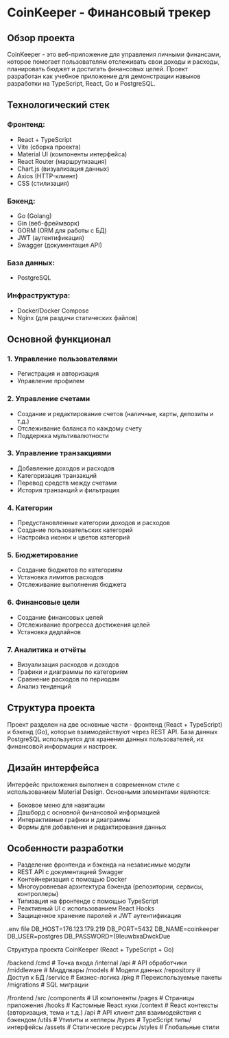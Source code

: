 # CoinKeeper - Финансовый трекер

## Обзор проекта

CoinKeeper - это веб-приложение для управления личными финансами, которое помогает пользователям отслеживать свои доходы и расходы, планировать бюджет и достигать финансовых целей. Проект разработан как учебное приложение для демонстрации навыков разработки на TypeScript, React, Go и PostgreSQL.

## Технологический стек

### Фронтенд:
- React + TypeScript
- Vite (сборка проекта)
- Material UI (компоненты интерфейса)
- React Router (маршрутизация)
- Chart.js (визуализация данных)
- Axios (HTTP-клиент)
- CSS (стилизация)

### Бэкенд:
- Go (Golang)
- Gin (веб-фреймворк)
- GORM (ORM для работы с БД)
- JWT (аутентификация)
- Swagger (документация API)

### База данных:
- PostgreSQL

### Инфраструктура:
- Docker/Docker Compose
- Nginx (для раздачи статических файлов)

## Основной функционал

### 1. Управление пользователями
- Регистрация и авторизация
- Управление профилем

### 2. Управление счетами
- Создание и редактирование счетов (наличные, карты, депозиты и т.д.)
- Отслеживание баланса по каждому счету
- Поддержка мультивалютности

### 3. Управление транзакциями
- Добавление доходов и расходов
- Категоризация транзакций
- Перевод средств между счетами
- История транзакций и фильтрация

### 4. Категории
- Предустановленные категории доходов и расходов
- Создание пользовательских категорий
- Настройка иконок и цветов категорий

### 5. Бюджетирование
- Создание бюджетов по категориям
- Установка лимитов расходов
- Отслеживание выполнения бюджета

### 6. Финансовые цели
- Создание финансовых целей
- Отслеживание прогресса достижения целей
- Установка дедлайнов

### 7. Аналитика и отчёты
- Визуализация расходов и доходов
- Графики и диаграммы по категориям
- Сравнение расходов по периодам
- Анализ тенденций

## Структура проекта
Проект разделен на две основные части - фронтенд (React + TypeScript) и бэкенд (Go), которые взаимодействуют через REST API. База данных PostgreSQL используется для хранения данных пользователей, их финансовой информации и настроек.

## Дизайн интерфейса
Интерфейс приложения выполнен в современном стиле с использованием Material Design. Основными элементами являются:
- Боковое меню для навигации
- Дашборд с основной финансовой информацией
- Интерактивные графики и диаграммы
- Формы для добавления и редактирования данных

## Особенности разработки
- Разделение фронтенда и бэкенда на независимые модули
- REST API с документацией Swagger
- Контейнеризация с помощью Docker
- Многоуровневая архитектура бэкенда (репозитории, сервисы, контроллеры)
- Типизация на фронтенде с помощью TypeScript
- Реактивный UI с использованием React Hooks
- Защищенное хранение паролей и JWT аутентификация

.env file
DB_HOST=176.123.179.219
DB_PORT=5432
DB_NAME=coinkeeper
DB_USER=postgres
DB_PASSWORD=(9IeuwbxaDwckDue


Структура проекта CoinKeeper (React + TypeScript + Go)

/backend
  /cmd             # Точка входа
  /internal
    /api           # API обработчики
    /middleware    # Миддлвары
    /models        # Модели данных
    /repository    # Доступ к БД
    /service       # Бизнес-логика
  /pkg             # Переиспользуемые пакеты
  /migrations      # SQL миграции


/frontend
  /src
    /components     # UI компоненты
    /pages          # Страницы приложения
    /hooks          # Кастомные React хуки
    /context        # React контексты (авторизация, тема и т.д.)
    /api            # API клиент для взаимодействия с бэкендом
    /utils          # Утилиты и хелперы
    /types          # TypeScript типы/интерфейсы
    /assets         # Статические ресурсы
    /styles         # Глобальные стили





